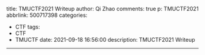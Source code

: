 title: TMUCTF2021 Writeup
author: Qi Zhao
comments: true
p: TMUCTF2021
abbrlink: 500717398
categories:
  - CTF
tags:
  - CTF
  - TMUCTF
date: 2021-09-18 16:56:00
description: TMUCTF2021 Writeup
---
